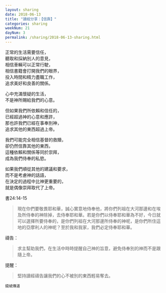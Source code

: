 ```yaml
---
layout: sharing
date: 2018-06-13
title: "讀經分享：【信靠】"
categories: sharing
weekNum: 21
dayNum: 3
permalink: /sharing/2018-06-13-sharing.html
---
```


正常的生活需要信任，  
聽取和採納別人的意見，  
相信車輛可以正常行駛，  
相信書籍會打開我們的眼界，  
投入時間和精力盡職工作，  
追求美好和良善的關係。  

心中充滿懷疑的生活，  
不是神所賜給我們的心意。  

但如果我們所依賴和信任的，  
已經超過神的心意和應許，  
那也許我們已經在事奉別神，  
追求其他的東西超過上帝。  

我們可能完全相信基督的救贖，  
卻仍然信靠其他的東西，  
這種依賴和關係等同於崇拜，  
成為我們侍奉的私慾。  

如果我們順從其他的建議和要求，  
而不是考慮神的話語，  
在決定的過程中比神更重要的，  
就是偶像崇拜取代了上帝。  

書24:14-15
>現在你們要敬畏耶和華，誠心實意地侍奉他，將你們列祖在大河那邊和在埃及所侍奉的神除掉，去侍奉耶和華。若是你們以侍奉耶和華為不好，今日就可以選擇所要侍奉的，是你們列祖在大河那邊所侍奉的神呢，是你們所住這地的亞摩利人的神呢？至於我和我家，我們必定侍奉耶和華。

禱告：
>求主幫助我們，在生活中時時提醒自己神的旨意，避免侍奉別的神而不是跟隨上帝。

提醒：
>堅持讀經禱告讓我們的心不被別的東西輕易奪去。

`錢斌傳道`
